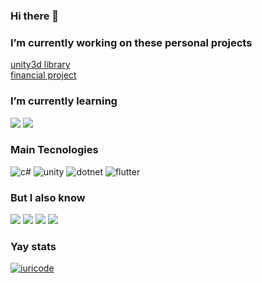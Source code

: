 ### Hi there 👋

### I’m currently working on these personal projects
[unity3d library](https://github.com/Chingling152/the-world)  
[financial project](https://github.com/Chingling152/my-financial-hub)

### I’m currently learning 
![](https://img.shields.io/badge/Node.js-43853D?style=for-the-badge&logo=node.js&logoColor=white)
![](https://img.shields.io/badge/TypeScript-007ACC?style=for-the-badge&logo=typescript&logoColor=white)

### Main Tecnologies 
![c#](https://img.shields.io/badge/C%23-239120?style=for-the-badge&logo=c-sharp&logoColor=white)   ![unity](https://img.shields.io/badge/Unity-100000?style=for-the-badge&logo=unity&logoColor=white)    ![dotnet](https://img.shields.io/badge/.NET-5C2D91?style=for-the-badge&logo=.net&logoColor=white)    ![flutter](https://img.shields.io/badge/Flutter-02569B?style=for-the-badge&logo=flutter&logoColor=white)   

### But I also know 
![](https://img.shields.io/badge/HTML5-E34F26?style=for-the-badge&logo=html5&logoColor=white)  ![](https://img.shields.io/badge/CSS3-1572B6?style=for-the-badge&logo=css3&logoColor=white)  ![](https://img.shields.io/badge/JavaScript-323330?style=for-the-badge&logo=javascript&logoColor=F7DF1E)  ![](https://img.shields.io/badge/React-20232A?style=for-the-badge&logo=react&logoColor=61DAFB)

### Yay stats
[![iuricode](https://github-readme-stats.vercel.app/api/top-langs/?username=chingling152&layout=compact&theme=dark)](https://github.com/chingling152/)  
